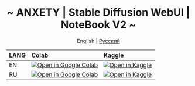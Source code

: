 <div align="center">

<h1 align="center">~ ANXETY | Stable Diffusion WebUI | NoteBook V2 ~</h1>

English | [Русский ](./README-ru_RU.md)

</div>

| LANG | Colab           | Kaggle         |
| :--- | :-------------- | :------------- |
| EN   | [![Open in Google Colab](https://colab.research.google.com/assets/colab-badge.svg)](https://colab.research.google.com/github/anxety-solo/sdAIgen/blob/main/notebook/ANXETY_sdAIgen_EN.ipynb) | [![Open in Kaggle](https://kaggle.com/static/images/open-in-kaggle.svg)](https://www.kaggle.com/code/anxetysolo/sdaigen-en-ipynb) |
| RU   | [![Open in Google Colab](https://colab.research.google.com/assets/colab-badge.svg)](https://colab.research.google.com/github/anxety-solo/sdAIgen/blob/main/notebook/ANXETY_sdAIgen_RU.ipynb) | [![Open in Kaggle](https://kaggle.com/static/images/open-in-kaggle.svg)](https://www.kaggle.com/code/anxetysolo/sdaigen-ru-ipynb) |